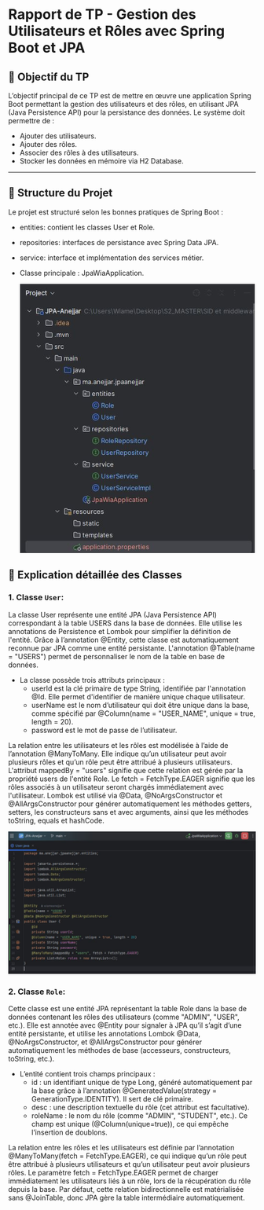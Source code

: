 # Rapport de TP - Gestion des Utilisateurs et Rôles avec Spring Boot et JPA

## 📌 Objectif du TP

L’objectif principal de ce TP est de mettre en œuvre une application Spring Boot permettant la gestion des utilisateurs et des rôles, en utilisant JPA (Java Persistence API) pour la persistance des données. Le système doit permettre de :

- Ajouter des utilisateurs.
- Ajouter des rôles.
- Associer des rôles à des utilisateurs.
- Stocker les données en mémoire via H2 Database.

---

## 🧱 Structure du Projet

Le projet est structuré selon les bonnes pratiques de Spring Boot :

- entities: contient les classes User et Role.  
- repositories: interfaces de persistance avec Spring Data JPA.  
- service: interface et implémentation des services métier.  
- Classe principale : JpaWiaApplication.
  
  ![img](structure.JPG)
## 📄 Explication détaillée des Classes
###  1. Classe `User`:  

La classe User représente une entité JPA (Java Persistence API) correspondant à la table USERS dans la base de données. Elle utilise les annotations de Persistence et Lombok pour simplifier la définition de l'entité. Grâce à l’annotation @Entity, cette classe est automatiquement reconnue par JPA comme une entité persistante. L'annotation @Table(name = "USERS") permet de personnaliser le nom de la table en base de données.  
- La classe possède trois attributs principaux :  
    - userId est la clé primaire de type String, identifiée par l'annotation @Id. Elle permet d'identifier de manière unique chaque utilisateur.  
    - userName est le nom d’utilisateur qui doit être unique dans la base, comme spécifié par @Column(name = "USER_NAME", unique = true, length = 20).  
    - password est le mot de passe de l’utilisateur.

      
La relation entre les utilisateurs et les rôles est modélisée à l’aide de l’annotation @ManyToMany. Elle indique qu’un utilisateur peut avoir plusieurs rôles et qu’un rôle peut être attribué à plusieurs utilisateurs. L'attribut mappedBy = "users" signifie que cette relation est gérée par la propriété users de l'entité Role. Le fetch = FetchType.EAGER signifie que les rôles associés à un utilisateur seront chargés immédiatement avec l'utilisateur. Lombok est utilisé via @Data, @NoArgsConstructor et @AllArgsConstructor pour générer automatiquement les méthodes getters, setters, les constructeurs sans et avec arguments, ainsi que les méthodes toString, equals et hashCode.

  ![Texte alternatif](userclass.JPG)  
  ###  2. Classe `Role`:
  Cette classe est une entité JPA représentant la table Role dans la base de données contenant les rôles des utilisateurs (comme "ADMIN", "USER", etc.). Elle est annotée avec @Entity pour signaler à JPA qu’il s’agit d’une entité persistante, et utilise les annotations Lombok @Data, @NoArgsConstructor, et @AllArgsConstructor pour générer automatiquement les méthodes de base (accesseurs, constructeurs, toString, etc.).  
- L’entité contient trois champs principaux :  
   - id : un identifiant unique de type Long, généré automatiquement par la base grâce à l’annotation @GeneratedValue(strategy = GenerationType.IDENTITY). Il sert de clé primaire.
   - desc : une description textuelle du rôle (cet attribut est facultative).  
   - roleName : le nom du rôle (comme "ADMIN", "STUDENT", etc.). Ce champ est unique (@Column(unique=true)), ce qui empêche l’insertion de doublons.  

La relation entre les rôles et les utilisateurs est définie par l’annotation @ManyToMany(fetch = FetchType.EAGER), ce qui indique qu’un rôle peut être attribué à plusieurs utilisateurs et qu’un utilisateur peut avoir plusieurs rôles. Le paramètre fetch = FetchType.EAGER permet de charger immédiatement les utilisateurs liés à un rôle, lors de la récupération du rôle depuis la base. Par défaut, cette relation bidirectionnelle est matérialisée sans @JoinTable, donc JPA gère la table intermédiaire automatiquement.



